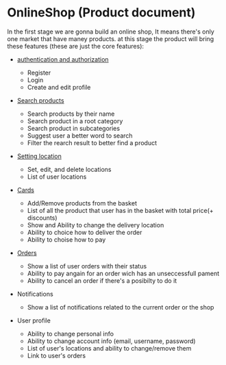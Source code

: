 # OnlineShop (Product document)

In the first stage we are gonna build an online shop, It means there's only one market that have maney products. at this stage the product will bring these features (these are just the core features):

- [authentication and authorization](/Auth.md#authentication-and-authorization)
  - Register
  - Login
  - Create and edit profile
- [Search products](/Search.md)
  - Search products by their name
  - Search product in a root category
  - Search product in subcategories 
  - Suggest user a better word to search
  - Filter the rearch result to better find a product

- [Setting location](/location.md)
  - Set, edit, and delete locations
  - List of user locations 

- [Cards](/checkout.md)
  - Add/Remove products from the basket
  - List of all the product that user has in the basket with total price(+ discounts)
  - Show and Ability to change the delivery location
  - Ability to choice how to deliver the order 
  - Ability to choise how to pay

- [Orders](/order.md)
  - Show a list of user orders with their status
  - Ability to pay angain for an order wich has an unseccessfull pament
  - Ability to cancel an order if there's a posibilty to do it

- Notifications
  - Show a list of notifications related to the current order or the shop

- User profile
  - Ability to change personal info
  - Ability to change account info (email, username, password)
  - List of user's locations and ability to change/remove them
  - Link to user's orders
